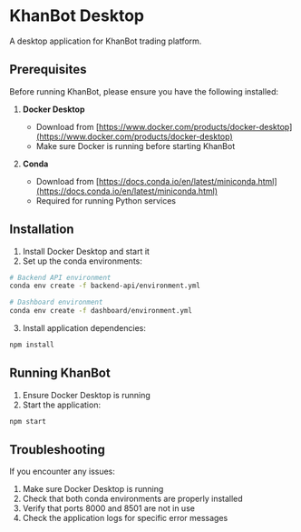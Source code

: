 # KhanBot Desktop

A desktop application for KhanBot trading platform.

## Prerequisites

Before running KhanBot, please ensure you have the following installed:

1. **Docker Desktop**
   - Download from [https://www.docker.com/products/docker-desktop](https://www.docker.com/products/docker-desktop)
   - Make sure Docker is running before starting KhanBot

2. **Conda**
   - Download from [https://docs.conda.io/en/latest/miniconda.html](https://docs.conda.io/en/latest/miniconda.html)
   - Required for running Python services

## Installation

1. Install Docker Desktop and start it
2. Set up the conda environments:
```bash
# Backend API environment
conda env create -f backend-api/environment.yml

# Dashboard environment
conda env create -f dashboard/environment.yml
```

3. Install application dependencies:
```bash
npm install
```

## Running KhanBot

1. Ensure Docker Desktop is running
2. Start the application:
```bash
npm start
```

## Troubleshooting

If you encounter any issues:

1. Make sure Docker Desktop is running
2. Check that both conda environments are properly installed
3. Verify that ports 8000 and 8501 are not in use
4. Check the application logs for specific error messages